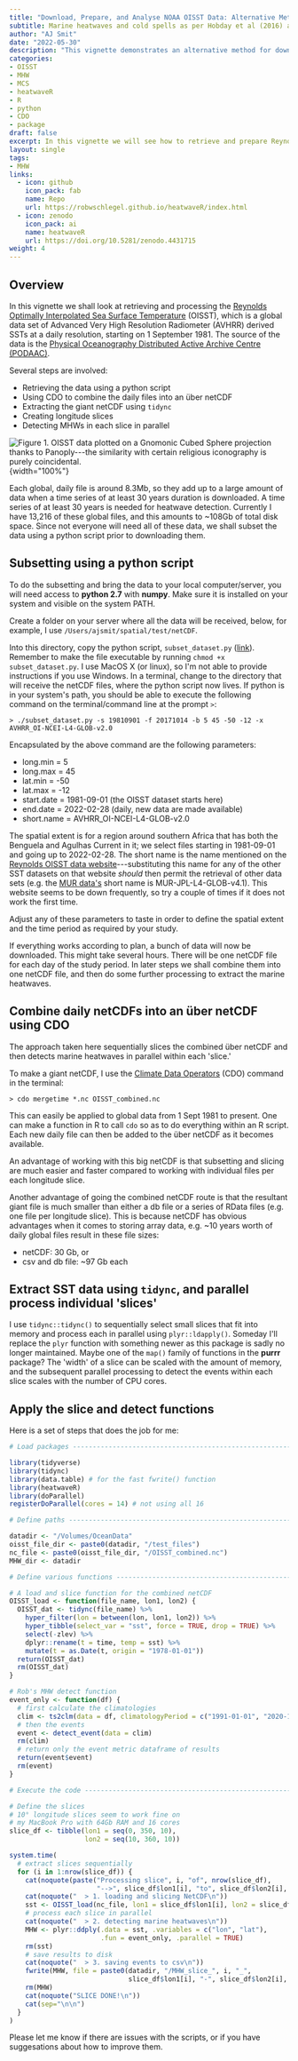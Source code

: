 ```yaml
---
title: "Download, Prepare, and Analyse NOAA OISST Data: Alternative Methods"
subtitle: Marine heatwaves and cold spells as per Hobday et al (2016) and Schlegel et al (2017).
author: "AJ Smit"
date: "2022-05-30"
description: "This vignette demonstrates an alternative method for downloading NOAA OISST data (using a python script) and preparing and detecting marine heatwaves."
categories:
- OISST
- MHW
- MCS
- heatwaveR
- R
- python
- CDO
- package
draft: false
excerpt: In this vignette we will see how to retrieve and prepare Reynolds optimally interpolated sea surface temperature (OISST) data for calculating marine heatwaves (MHWs).
layout: single
tags:
- MHW
links:
  - icon: github
    icon_pack: fab
    name: Repo
    url: https://robwschlegel.github.io/heatwaveR/index.html
  - icon: zenodo
    icon_pack: ai
    name: heatwaveR
    url: https://doi.org/10.5281/zenodo.4431715
weight: 4
---
```




## Overview

In this vignette we shall look at retrieving and processing the [Reynolds Optimally Interpolated Sea Surface Temperature](https://journals.ametsoc.org/doi/full/10.1175/2007JCLI1824.1) (OISST), which is a global data set of Advanced Very High Resolution Radiometer (AVHRR) derived SSTs at a daily resolution, starting on 1 September 1981. The source of the data is the [Physical Oceanography Distributed Active Archive Centre (PODAAC)](https://podaac.jpl.nasa.gov/).

Several steps are involved:

-   Retrieving the data using a python script
-   Using CDO to combine the daily files into an über netCDF
-   Extracting the giant netCDF using `tidync`
-   Creating longitude slices
-   Detecting MHWs in each slice in parallel

![**Figure 1.** OISST data plotted on a Gnomonic Cubed Sphere projection thanks to [Panoply](https://www.giss.nasa.gov/tools/panoply/)---the similarity with certain religious iconography is purely coincidental.](images/sst_in_oisst-avhrr-v02r01.19810901.png){width="100%"}

Each global, daily file is around 8.3Mb, so they add up to a large amount of data when a time series of at least 30 years duration is downloaded. A time series of at least 30 years is needed for heatwave detection. Currently I have 13,216 of these global files, and this amounts to \~108Gb of total disk space. Since not everyone will need all of these data, we shall subset the data using a python script prior to downloading them.

## Subsetting using a python script

To do the subsetting and bring the data to your local computer/server, you will need access to **python 2.7** with **numpy**. Make sure it is installed on your system and visible on the system PATH.

Create a folder on your server where all the data will be received, below, for example, I use `/Users/ajsmit/spatial/test/netCDF`.

Into this directory, copy the python script, `subset_dataset.py` ([link](https://podaac.jpl.nasa.gov/forum/viewtopic.php?f=5&t=219)). Remember to make the file executable by running `chmod +x subset_dataset.py`. I use MacOS X (or linux), so I'm not able to provide instructions if you use Windows. In a terminal, change to the directory that will receive the netCDF files, where the python script now lives. If python is in your system's path, you should be able to execute the following command on the terminal/command line at the prompt `>`:

`> ./subset_dataset.py -s 19810901 -f 20171014 -b 5 45 -50 -12 -x AVHRR_OI-NCEI-L4-GLOB-v2.0`

Encapsulated by the above command are the following parameters:

-   long.min = 5
-   long.max = 45
-   lat.min = -50
-   lat.max = -12
-   start.date = 1981-09-01 (the OISST dataset starts here)
-   end.date = 2022-02-28 (daily, new data are made available)
-   short.name = AVHRR_OI-NCEI-L4-GLOB-v2.0

The spatial extent is for a region around southern Africa that has both the Benguela and Agulhas Current in it; we select files starting in 1981-09-01 and going up to 2022-02-28. The short name is the name mentioned on the [Reynolds OISST data website](https://podaac.jpl.nasa.gov/dataset/AVHRR_OI-NCEI-L4-GLOB-v2.0)---substituting this name for any of the other SST datasets on that website *should* then permit the retrieval of other data sets (e.g. the [MUR data's](https://podaac.jpl.nasa.gov/dataset/MUR-JPL-L4-GLOB-v4.1) short name is MUR-JPL-L4-GLOB-v4.1). This website seems to be down frequently, so try a couple of times if it does not work the first time.

Adjust any of these parameters to taste in order to define the spatial extent and the time period as required by your study.

If everything works according to plan, a bunch of data will now be downloaded. This might take several hours. There will be one netCDF file for each day of the study period. In later steps we shall combine them into one netCDF file, and then do some further processing to extract the marine heatwaves.

## Combine daily netCDFs into an über netCDF using CDO

The approach taken here sequentially slices the combined über netCDF and then detects marine heatwaves in parallel within each 'slice.'

To make a giant netCDF, I use the [Climate Data Operators](https://code.mpimet.mpg.de/projects/cdo) (CDO) command in the terminal:

`> cdo mergetime *.nc OISST_combined.nc`

This can easily be applied to global data from 1 Sept 1981 to present. One can make a function in R to call `cdo` so as to do everything within an R script. Each new daily file can then be added to the über netCDF as it becomes available.

An advantage of working with this big netCDF is that subsetting and slicing are much easier and faster compared to working with individual files per each longitude slice.

Another advantage of going the combined netCDF route is that the resultant giant file is much smaller than either a db file or a series of RData files (e.g. one file per longitude slice). This is because netCDF has obvious advantages when it comes to storing array data, e.g. \~10 years worth of daily global files result in these file sizes:

-   netCDF: 30 Gb, or
-   csv and db file: \~97 Gb each

## Extract SST data using `tidync`, and parallel process individual 'slices'

I use `tidync::tidync()` to sequentially select small slices that fit into memory and process each in parallel using `plyr::ldapply()`. Someday I'll replace the `plyr` function with something newer as this package is sadly no longer maintained. Maybe one of the `map()` family of functions in the **purrr** package? The 'width' of a slice can be scaled with the amount of memory, and the subsequent parallel processing to detect the events within each slice scales with the number of CPU cores.

## Apply the slice and detect functions

Here is a set of steps that does the job for me:


```r
# Load packages -----------------------------------------------------------

library(tidyverse)
library(tidync)
library(data.table) # for the fast fwrite() function
library(heatwaveR)
library(doParallel)
registerDoParallel(cores = 14) # not using all 16

# Define paths ------------------------------------------------------------

datadir <- "/Volumes/OceanData"
oisst_file_dir <- paste0(datadir, "/test_files")
nc_file <- paste0(oisst_file_dir, "/OISST_combined.nc")
MHW_dir <- datadir

# Define various functions ------------------------------------------------

# A load and slice function for the combined netCDF
OISST_load <- function(file_name, lon1, lon2) {
  OISST_dat <- tidync(file_name) %>%
    hyper_filter(lon = between(lon, lon1, lon2)) %>%
    hyper_tibble(select_var = "sst", force = TRUE, drop = TRUE) %>%
    select(-zlev) %>%
    dplyr::rename(t = time, temp = sst) %>%
    mutate(t = as.Date(t, origin = "1978-01-01"))
  return(OISST_dat)
  rm(OISST_dat)
}

# Rob's MHW detect function
event_only <- function(df) {
  # first calculate the climatologies
  clim <- ts2clm(data = df, climatologyPeriod = c("1991-01-01", "2020-12-31"))
  # then the events
  event <- detect_event(data = clim)
  rm(clim)
  # return only the event metric dataframe of results
  return(event$event)
  rm(event)
}
```


```r
# Execute the code --------------------------------------------------------

# Define the slices
# 10° longitude slices seem to work fine on
# my MacBook Pro with 64Gb RAM and 16 cores
slice_df <- tibble(lon1 = seq(0, 350, 10),
                   lon2 = seq(10, 360, 10))

system.time(
  # extract slices sequentially
  for (i in 1:nrow(slice_df)) {
    cat(noquote(paste("Processing slice", i, "of", nrow(slice_df),
                      "-->", slice_df$lon1[i], "to", slice_df$lon2[i], "°E\n")))
    cat(noquote("  > 1. loading and slicing NetCDF\n"))
    sst <- OISST_load(nc_file, lon1 = slice_df$lon1[i], lon2 = slice_df$lon2[i])
    # process each slice in parallel
    cat(noquote("  > 2. detecting marine heatwaves\n"))
    MHW <- plyr::ddply(.data = sst, .variables = c("lon", "lat"),
                       .fun = event_only, .parallel = TRUE)
    rm(sst)
    # save results to disk
    cat(noquote("  > 3. saving events to csv\n"))
    fwrite(MHW, file = paste0(datadir, "/MHW_slice_", i, "_",
                              slice_df$lon1[i], "-", slice_df$lon2[i], ".csv"))
    rm(MHW)
    cat(noquote("SLICE DONE!\n"))
    cat(sep="\n\n")
  }
)
```

Please let me know if there are issues with the scripts, or if you have suggesations about how to improve them.

